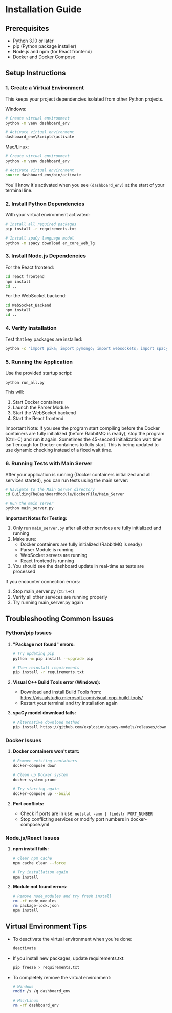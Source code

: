# Installation Guide

## Prerequisites
- Python 3.10 or later
- pip (Python package installer)
- Node.js and npm (for React frontend)
- Docker and Docker Compose

## Setup Instructions

### 1. Create a Virtual Environment

This keeps your project dependencies isolated from other Python projects.

Windows:
```bash
# Create virtual environment
python -m venv dashboard_env

# Activate virtual environment
dashboard_env\Scripts\activate
```

Mac/Linux:
```bash
# Create virtual environment
python -m venv dashboard_env

# Activate virtual environment
source dashboard_env/bin/activate
```

You'll know it's activated when you see `(dashboard_env)` at the start of your terminal line.

### 2. Install Python Dependencies

With your virtual environment activated:
```bash
# Install all required packages
pip install -r requirements.txt

# Install spaCy language model
python -m spacy download en_core_web_lg
```

### 3. Install Node.js Dependencies

For the React frontend:
```bash
cd react_frontend
npm install
cd ..
```

For the WebSocket backend:
```bash
cd WebSocket_Backend
npm install
cd ..
```

### 4. Verify Installation

Test that key packages are installed:
```bash
python -c "import pika; import pymongo; import websockets; import spacy; print('All core packages installed successfully!')"
```

### 5. Running the Application

Use the provided startup script:
```bash
python run_all.py
```

This will:
1. Start Docker containers
2. Launch the Parser Module
3. Start the WebSocket backend
4. Start the React frontend

Important Note: If you see the program start compiling before the Docker containers are fully initialized (before RabbitMQ is ready), stop the program (Ctrl+C) and run it again. Sometimes the 45-second initialization wait time isn't enough for Docker containers to fully start. This is being updated to use dynamic checking instead of a fixed wait time.

### 6. Running Tests with Main Server

After your application is running (Docker containers initialized and all services started), you can run tests using the main server:

```bash
# Navigate to the Main Server directory
cd BuildingTheDashboardModule/DockerFile/Main_Server

# Run the main server
python main_server.py
```

**Important Notes for Testing:**
1. Only run `main_server.py` after all other services are fully initialized and running
2. Make sure:
   - Docker containers are fully initialized (RabbitMQ is ready)
   - Parser Module is running
   - WebSocket servers are running
   - React frontend is running
3. You should see the dashboard update in real-time as tests are processed

If you encounter connection errors:
1. Stop main_server.py (`Ctrl+C`)
2. Verify all other services are running properly
3. Try running main_server.py again

## Troubleshooting Common Issues

### Python/pip Issues

1. **"Package not found" errors:**
   ```bash
   # Try updating pip
   python -m pip install --upgrade pip
   
   # Then reinstall requirements
   pip install -r requirements.txt
   ```

2. **Visual C++ Build Tools error (Windows):**
   - Download and install Build Tools from: https://visualstudio.microsoft.com/visual-cpp-build-tools/
   - Restart your terminal and try installation again

3. **spaCy model download fails:**
   ```bash
   # Alternative download method
   pip install https://github.com/explosion/spacy-models/releases/download/en_core_web_lg-3.5.0/en_core_web_lg-3.5.0-py3-none-any.whl
   ```

### Docker Issues

1. **Docker containers won't start:**
   ```bash
   # Remove existing containers
   docker-compose down
   
   # Clean up Docker system
   docker system prune
   
   # Try starting again
   docker-compose up --build
   ```

2. **Port conflicts:**
   - Check if ports are in use: `netstat -ano | findstr PORT_NUMBER`
   - Stop conflicting services or modify port numbers in docker-compose.yml

### Node.js/React Issues

1. **npm install fails:**
   ```bash
   # Clear npm cache
   npm cache clean --force
   
   # Try installation again
   npm install
   ```

2. **Module not found errors:**
   ```bash
   # Remove node_modules and try fresh install
   rm -rf node_modules
   rm package-lock.json
   npm install
   ```

## Virtual Environment Tips

- To deactivate the virtual environment when you're done:
  ```bash
  deactivate
  ```

- If you install new packages, update requirements.txt:
  ```bash
  pip freeze > requirements.txt
  ```

- To completely remove the virtual environment:
  ```bash
  # Windows
  rmdir /s /q dashboard_env
  
  # Mac/Linux
  rm -rf dashboard_env
  ```



